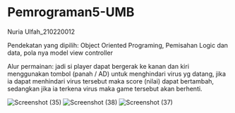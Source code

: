 # Pemrograman5-UMB
Nuria Ulfah_210220012

Pendekatan yang dipilih: Object Oriented Programing, Pemisahan Logic dan data, pola nya model view controller

Alur permainan: jadi si player dapat bergerak ke kanan dan kiri menggunakan tombol (panah / AD) untuk menghindari virus yg datang, jika ia dapat menhindari virus tersebut maka score (nilai) dapat bertambah, sedangkan jika ia terkena virus maka game tersebut akan berhenti.

![Screenshot (35)](https://github.com/user-attachments/assets/97cbd1f4-4471-49e6-a917-59577766686c)
![Screenshot (38)](https://github.com/user-attachments/assets/d4efb44c-f682-49c7-8763-5ac69055b08b)
![Screenshot (37)](https://github.com/user-attachments/assets/e90eff03-79ea-4b4a-bef4-9c3b7dfb5ec7)
